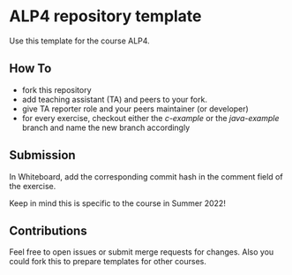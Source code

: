 # ALP4 repository template

Use this template for the course ALP4.

## How To

* fork this repository
* add teaching assistant (TA) and peers to your fork.
* give TA reporter role and your peers maintainer (or developer)
* for every exercise, checkout either the *c-example* or the *java-example*
  branch and name the new branch accordingly

## Submission

In Whiteboard, add the corresponding commit hash in the comment field of the
exercise. 

Keep in mind this is specific to the course in Summer 2022! 

## Contributions

Feel free to open issues or submit merge requests for changes. Also you could
fork this to prepare templates for other courses.
